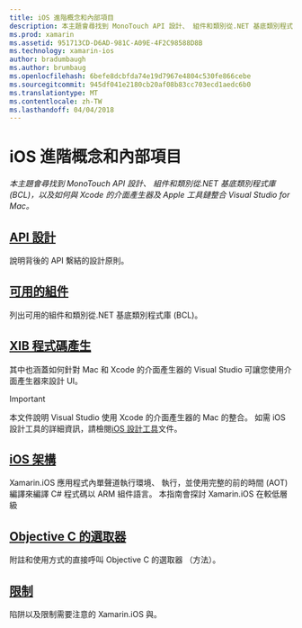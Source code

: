 ```yaml
---
title: iOS 進階概念和內部項目
description: 本主題會尋找到 MonoTouch API 設計、 組件和類別從.NET 基底類別程式庫 (BCL)，以及如何與 Xcode 的介面產生器及 Apple 工具鏈整合 Visual Studio for Mac。
ms.prod: xamarin
ms.assetid: 951713CD-D6AD-981C-A09E-4F2C98588D8B
ms.technology: xamarin-ios
author: bradumbaugh
ms.author: brumbaug
ms.openlocfilehash: 6befe8dcbfda74e19d7967e4804c530fe866cebe
ms.sourcegitcommit: 945df041e2180cb20af08b83cc703ecd1aedc6b0
ms.translationtype: MT
ms.contentlocale: zh-TW
ms.lasthandoff: 04/04/2018
---
```

# <a name="ios-advanced-concepts-and-internals"></a>iOS 進階概念和內部項目

_本主題會尋找到 MonoTouch API 設計、 組件和類別從.NET 基底類別程式庫 (BCL)，以及如何與 Xcode 的介面產生器及 Apple 工具鏈整合 Visual Studio for Mac。_




##  <a name="api-designiosinternalsapi-designindexmd"></a>[API 設計](~/ios/internals/api-design/index.md)

說明背後的 API 繫結的設計原則。




##  <a name="available-assembliescross-platforminternalsavailable-assembliesmd"></a>[可用的組件](~/cross-platform/internals/available-assemblies.md)

列出可用的組件和類別從.NET 基底類別程式庫 (BCL)。




##  <a name="xib-code-generationiosinternalsxib-code-generationmd"></a>[XIB 程式碼產生](~/ios/internals/xib-code-generation.md)

其中也涵蓋如何針對 Mac 和 Xcode 的介面產生器的 Visual Studio 可讓您使用介面產生器來設計 UI。

> [!IMPORTANT]
> 本文件說明 Visual Studio 使用 Xcode 的介面產生器的 Mac 的整合。 如需 iOS 設計工具的詳細資訊，請檢閱[iOS 設計工具](~/ios/user-interface/designer/index.md)文件。



##  <a name="ios-architectureiosinternalsarchitecturemd"></a>[iOS 架構](~/ios/internals/architecture.md)

Xamarin.iOS 應用程式內單聲道執行環境、 執行，並使用完整的前的時間 (AOT) 編譯來編譯 C# 程式碼以 ARM 組件語言。 本指南會探討 Xamarin.iOS 在較低層級

##  <a name="objective-c-selectorsiosinternalsobjective-c-selectorsmd"></a>[Objective C 的選取器](~/ios/internals/objective-c-selectors.md)

附註和使用方式的直接呼叫 Objective C 的選取器 （方法）。


##  <a name="limitationslimitationsmd"></a>[限制](limitations.md)

陷阱以及限制需要注意的 Xamarin.iOS 與。